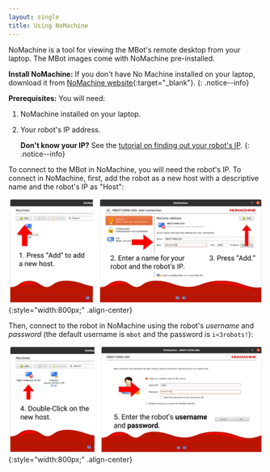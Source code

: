 ```yaml
---
layout: single
title: Using NoMachine
---
```


NoMachine is a tool for viewing the MBot's remote desktop from your laptop. The MBot images come with NoMachine pre-installed.

**Install NoMachine:** If you don't have No Machine installed on your laptop, download it from [NoMachine website](https://www.nomachine.com/){:target="_blank"}.
{: .notice--info}

**Prerequisites:** You will need:
1. NoMachine installed on your laptop.
2. Your robot's IP address.

    **Don't know your IP?** See the [tutorial on finding out your robot's IP](/docs/tutorials/get-ip).
    {: .notice--info}

To connect to the MBot in NoMachine, you will need the robot's IP. To connect in NoMachine, first, add the robot as a new host with a descriptive name and the robot's IP as "Host":

![NoMachine Add Host](/assets/images/setup/nomachine-add-host.jpg){:style="width:800px;" .align-center}

Then, connect to the robot in NoMachine using the robot's *username* and *password* (the default username is `mbot` and the password is `i<3robots!`):

![NoMachine Connect Host](/assets/images/setup/nomachine-login.jpg){:style="width:800px;" .align-center}
